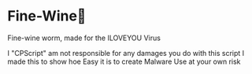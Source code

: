 # Fine-Wine🍷 
Fine-wine worm, made for the ILOVEYOU Virus


I "CPScript" am not responsible for any damages you do with this script
I made this to show hoe Easy it is to create Malware
Use at your own risk
